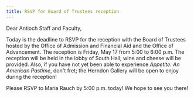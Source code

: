 ```yaml
---
title: RSVP for Board of Trustees reception
---
```


Dear Antioch Staff and Faculty,

Today is the deadline to RSVP for the reception with the Board of Trustees hosted by the Office of Admission and Financial Aid and the Office of Advancement. The reception is Friday, May 17 from 5:00 to 6:00 p.m. The reception will be held in the lobby of South Hall; wine and cheese will be provided. Also, if you have not yet been able to experience *Appetite: An American Pastime*, don't fret; the Herndon Gallery will be open to enjoy during the reception!

Please RSVP to Maria Rauch by 5:00 p.m. today! We hope to see you there!
